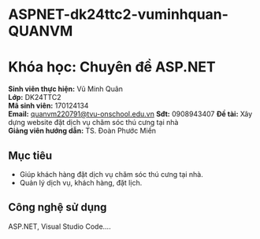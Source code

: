 # ASPNET-dk24ttc2-vuminhquan-QUANVM
# Khóa học: Chuyên đề ASP.NET

**Sinh viên thực hiện:** Vũ Minh Quân  
**Lớp:** DK24TTC2  
**Mã sinh viên:** 170124134  
**Email:** quanvm220791@tvu-onschool.edu.vn 
**Sđt:** 0908943407 
**Đề tài:** Xây dựng website đặt dịch vụ chăm sóc thú cưng tại nhà  
**Giảng viên hướng dẫn:** TS. Đoàn Phước Miền  

## Mục tiêu
- Giúp khách hàng đặt dịch vụ chăm sóc thú cưng tại nhà.
- Quản lý dịch vụ, khách hàng, đặt lịch.
## Công nghệ sử dụng
ASP.NET, Visual Studio Code....
